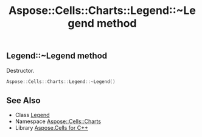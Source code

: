 ﻿---
title: Aspose::Cells::Charts::Legend::~Legend method
linktitle: ~Legend
second_title: Aspose.Cells for C++ API Reference
description: 'Aspose::Cells::Charts::Legend::~Legend method. Destructor in C++.'
type: docs
weight: 200
url: /cpp/aspose.cells.charts/legend/~legend/
---
## Legend::~Legend method


Destructor.

```cpp
Aspose::Cells::Charts::Legend::~Legend()
```

## See Also

* Class [Legend](../)
* Namespace [Aspose::Cells::Charts](../../)
* Library [Aspose.Cells for C++](../../../)
